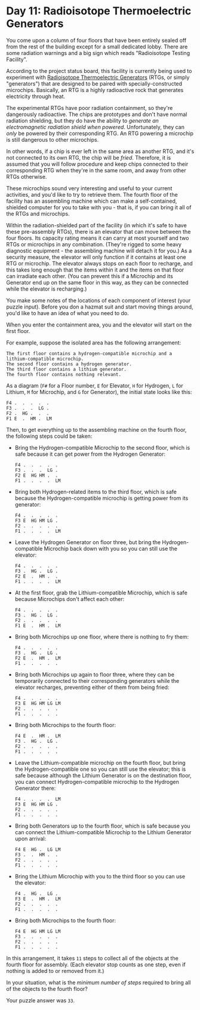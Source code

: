 # Day 11: Radioisotope Thermoelectric Generators

You come upon a column of four floors that have been entirely sealed off
from the rest of the building except for a small dedicated lobby. There
are some radiation warnings and a big sign which reads "Radioisotope
Testing Facility".

According to the project status board, this facility is currently being
used to experiment with [Radioisotope Thermoelectric
Generators](https://en.wikipedia.org/wiki/Radioisotope_thermoelectric_generator)
(RTGs, or simply "generators") that are designed to be paired with
specially-constructed microchips. Basically, an RTG is a highly
radioactive rock that generates electricity through heat.

The <span
title="The previous version, model number PB-NUK, used Blutonium.">experimental
RTGs</span> have poor radiation containment, so they're dangerously
radioactive. The chips are prototypes and don't have normal radiation
shielding, but they do have the ability to *generate an electromagnetic
radiation shield when powered*. Unfortunately, they can *only* be
powered by their corresponding RTG. An RTG powering a microchip is still
dangerous to other microchips.

In other words, if a chip is ever left in the same area as another RTG,
and it's not connected to its own RTG, the chip will be *fried*.
Therefore, it is assumed that you will follow procedure and keep chips
connected to their corresponding RTG when they're in the same room, and
away from other RTGs otherwise.

These microchips sound very interesting and useful to your current
activities, and you'd like to try to retrieve them. The fourth floor of
the facility has an assembling machine which can make a self-contained,
shielded computer for you to take with you - that is, if you can bring
it all of the RTGs and microchips.

Within the radiation-shielded part of the facility (in which it's safe
to have these pre-assembly RTGs), there is an elevator that can move
between the four floors. Its capacity rating means it can carry at most
yourself and two RTGs or microchips in any combination. (They're rigged
to some heavy diagnostic equipment - the assembling machine will detach
it for you.) As a security measure, the elevator will only function if
it contains at least one RTG or microchip. The elevator always stops on
each floor to recharge, and this takes long enough that the items within
it and the items on that floor can irradiate each other. (You can
prevent this if a Microchip and its Generator end up on the same floor
in this way, as they can be connected while the elevator is recharging.)

You make some notes of the locations of each component of interest (your
puzzle input). Before you don a hazmat suit and start moving things
around, you'd like to have an idea of what you need to do.

When you enter the containment area, you and the elevator will start on
the first floor.

For example, suppose the isolated area has the following arrangement:

``` {.wrap}
The first floor contains a hydrogen-compatible microchip and a lithium-compatible microchip.
The second floor contains a hydrogen generator.
The third floor contains a lithium generator.
The fourth floor contains nothing relevant.
```

As a diagram (`F#` for a Floor number, `E` for Elevator, `H` for
Hydrogen, `L` for Lithium, `M` for Microchip, and `G` for Generator),
the initial state looks like this:

    F4 .  .  .  .  .  
    F3 .  .  .  LG .  
    F2 .  HG .  .  .  
    F1 E  .  HM .  LM 

Then, to get everything up to the assembling machine on the fourth
floor, the following steps could be taken:

-   Bring the Hydrogen-compatible Microchip to the second floor, which
    is safe because it can get power from the Hydrogen Generator:

        F4 .  .  .  .  .  
        F3 .  .  .  LG .  
        F2 E  HG HM .  .  
        F1 .  .  .  .  LM 

-   Bring both Hydrogen-related items to the third floor, which is safe
    because the Hydrogen-compatible microchip is getting power from its
    generator:

        F4 .  .  .  .  .  
        F3 E  HG HM LG .  
        F2 .  .  .  .  .  
        F1 .  .  .  .  LM 

-   Leave the Hydrogen Generator on floor three, but bring the
    Hydrogen-compatible Microchip back down with you so you can still
    use the elevator:

        F4 .  .  .  .  .  
        F3 .  HG .  LG .  
        F2 E  .  HM .  .  
        F1 .  .  .  .  LM 

-   At the first floor, grab the Lithium-compatible Microchip, which is
    safe because Microchips don't affect each other:

        F4 .  .  .  .  .  
        F3 .  HG .  LG .  
        F2 .  .  .  .  .  
        F1 E  .  HM .  LM 

-   Bring both Microchips up one floor, where there is nothing to fry
    them:

        F4 .  .  .  .  .  
        F3 .  HG .  LG .  
        F2 E  .  HM .  LM 
        F1 .  .  .  .  .  

-   Bring both Microchips up again to floor three, where they can be
    temporarily connected to their corresponding generators while the
    elevator recharges, preventing either of them from being fried:

        F4 .  .  .  .  .  
        F3 E  HG HM LG LM 
        F2 .  .  .  .  .  
        F1 .  .  .  .  .  

-   Bring both Microchips to the fourth floor:

        F4 E  .  HM .  LM 
        F3 .  HG .  LG .  
        F2 .  .  .  .  .  
        F1 .  .  .  .  .  

-   Leave the Lithium-compatible microchip on the fourth floor, but
    bring the Hydrogen-compatible one so you can still use the elevator;
    this is safe because although the Lithium Generator is on the
    destination floor, you can connect Hydrogen-compatible microchip to
    the Hydrogen Generator there:

        F4 .  .  .  .  LM 
        F3 E  HG HM LG .  
        F2 .  .  .  .  .  
        F1 .  .  .  .  .  

-   Bring both Generators up to the fourth floor, which is safe because
    you can connect the Lithium-compatible Microchip to the Lithium
    Generator upon arrival:

        F4 E  HG .  LG LM 
        F3 .  .  HM .  .  
        F2 .  .  .  .  .  
        F1 .  .  .  .  .  

-   Bring the Lithium Microchip with you to the third floor so you can
    use the elevator:

        F4 .  HG .  LG .  
        F3 E  .  HM .  LM 
        F2 .  .  .  .  .  
        F1 .  .  .  .  .  

-   Bring both Microchips to the fourth floor:

        F4 E  HG HM LG LM 
        F3 .  .  .  .  .  
        F2 .  .  .  .  .  
        F1 .  .  .  .  .  

In this arrangement, it takes `11` steps to collect all of the objects
at the fourth floor for assembly. (Each elevator stop counts as one
step, even if nothing is added to or removed from it.)

In your situation, what is the *minimum number of steps* required to
bring all of the objects to the fourth floor?

Your puzzle answer was `33`.
